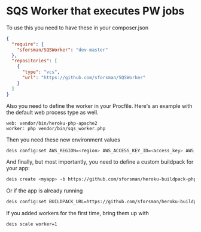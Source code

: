 SQS Worker that executes PW jobs
================================

To use this you need to have these in your composer.json

```json
{
  "require": {
    "sforsman/SQSWorker": "dev-master"
  },
  "repositories": [
    {
      "type": "vcs",
      "url": "https://github.com/sforsman/SQSWorker"
    }
  ]
}
```

Also you need to define the worker in your Procfile. Here's an example with the default web process 
type as well.

```
web: vendor/bin/heroku-php-apache2
worker: php vendor/bin/sqs_worker.php
```

Then you need these new environment values

```bash
deis config:set AWS_REGION=<region> AWS_ACCESS_KEY_ID=<access_key> AWS_SECRET_ACCESS_KEY=<secret>
```

And finally, but most importantly, you need to define a custom buildpack for your app:

```bash
deis create <myapp> -b https://github.com/sforsman/heroku-buildpack-php.git
```

Or if the app is already running

```bash
deis config:set BUILDPACK_URL=https://github.com/sforsman/heroku-buildpack-php.git
```

If you added workers for the first time, bring them up with

```bash
deis scale worker=1
```

